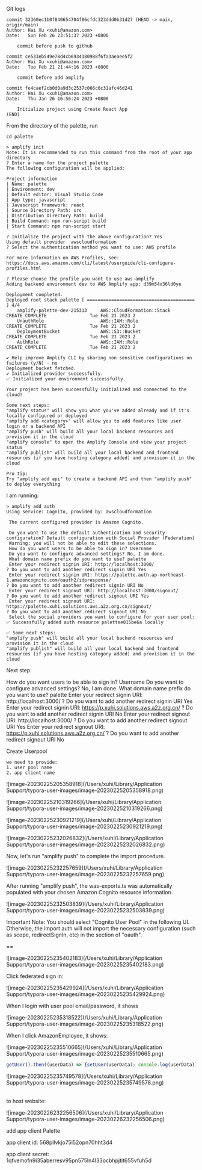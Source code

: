 

Git logs

```shell
commit 32360ec1b0f840654704f86cfdc323ddd0b31d27 (HEAD -> main, origin/main)
Author: Hai Xu <xuhi@amazon.com>
Date:   Sun Feb 26 23:51:37 2023 +0800

    commit before push to github

commit ce533eb549e78d4cb6934380988f6fa3aeaee5f2
Author: Hai Xu <xuhi@amazon.com>
Date:   Tue Feb 21 21:44:16 2023 +0800

    commit before add amplify

commit fe4caef2cb0d0a9d3c2537c066c6c31afc46d241
Author: Hai Xu <xuhi@amazon.com>
Date:   Thu Jan 26 16:56:24 2023 +0800

    Initialize project using Create React App
(END)
```



From the directory of the palette, run

```shell
cd palette

> amplify init
Note: It is recommended to run this command from the root of your app directory
? Enter a name for the project palette
The following configuration will be applied:

Project information
| Name: palette
| Environment: dev
| Default editor: Visual Studio Code
| App type: javascript
| Javascript framework: react
| Source Directory Path: src
| Distribution Directory Path: build
| Build Command: npm run-script build
| Start Command: npm run-script start

? Initialize the project with the above configuration? Yes
Using default provider  awscloudformation
? Select the authentication method you want to use: AWS profile

For more information on AWS Profiles, see:
https://docs.aws.amazon.com/cli/latest/userguide/cli-configure-profiles.html

? Please choose the profile you want to use aws-amplify
Adding backend environment dev to AWS Amplify app: d39m54x36ld0ye

Deployment completed.
Deployed root stack palette [ ======================================== ] 4/4
	amplify-palette-dev-215313     AWS::CloudFormation::Stack     CREATE_COMPLETE                Tue Feb 21 2023 2
	UnauthRole                     AWS::IAM::Role                 CREATE_COMPLETE                Tue Feb 21 2023 2
	DeploymentBucket               AWS::S3::Bucket                CREATE_COMPLETE                Tue Feb 21 2023 2
	AuthRole                       AWS::IAM::Role                 CREATE_COMPLETE                Tue Feb 21 2023 2

✔ Help improve Amplify CLI by sharing non sensitive configurations on failures (y/N) · no
Deployment bucket fetched.
✔ Initialized provider successfully.
✅ Initialized your environment successfully.

Your project has been successfully initialized and connected to the cloud!

Some next steps:
"amplify status" will show you what you've added already and if it's locally configured or deployed
"amplify add <category>" will allow you to add features like user login or a backend API
"amplify push" will build all your local backend resources and provision it in the cloud
"amplify console" to open the Amplify Console and view your project status
"amplify publish" will build all your local backend and frontend resources (if you have hosting category added) and provision it in the cloud

Pro tip:
Try "amplify add api" to create a backend API and then "amplify push" to deploy everything

```

I am running:

```shell
> amplify add auth
Using service: Cognito, provided by: awscloudformation

 The current configured provider is Amazon Cognito.

 Do you want to use the default authentication and security configuration? Default configuration with Social Provider (Federation)
 Warning: you will not be able to edit these selections.
 How do you want users to be able to sign in? Username
 Do you want to configure advanced settings? No, I am done.
 What domain name prefix do you want to use? palette
 Enter your redirect signin URI: http://localhost:3000/
? Do you want to add another redirect signin URI Yes
 Enter your redirect signin URI: https://palette.auth.ap-northeast-1.amazoncognito.com/oauth2/idpresponse/
? Do you want to add another redirect signin URI No
 Enter your redirect signout URI: http://localhost:3000/signout/
? Do you want to add another redirect signout URI Yes
 Enter your redirect signout URI: https://palette.xuhi.solutions.aws.a2z.org.cn/signout/
? Do you want to add another redirect signout URI No
 Select the social providers you want to configure for your user pool:
✅ Successfully added auth resource palettee015be6a locally

✅ Some next steps:
"amplify push" will build all your local backend resources and provision it in the cloud
"amplify publish" will build all your local backend and frontend resources (if you have hosting category added) and provision it in the cloud

```

Next step:

 How do you want users to be able to sign in? Username
 Do you want to configure advanced settings? No, I am done.
 What domain name prefix do you want to use? palette
 Enter your redirect signin URI: http://localhost:3000/
? Do you want to add another redirect signin URI Yes
 Enter your redirect signin URI: https://p.xuhi.solutions.aws.a2z.org.cn/
? Do you want to add another redirect signin URI No
 Enter your redirect signout URI: http://localhost:3000/
? Do you want to add another redirect signout URI Yes
 Enter your redirect signout URI: https://p.xuhi.solutions.aws.a2z.org.cn/
? Do you want to add another redirect signout URI No



Create Userpool

```shell
we need to provide:
1. user pool name
2. app client name

```

![image-20230225205358918](/Users/xuhi/Library/Application Support/typora-user-images/image-20230225205358918.png)



![image-20230225210319266](/Users/xuhi/Library/Application Support/typora-user-images/image-20230225210319266.png)

![image-20230225230921219](/Users/xuhi/Library/Application Support/typora-user-images/image-20230225230921219.png)

![image-20230225232026832](/Users/xuhi/Library/Application Support/typora-user-images/image-20230225232026832.png)

Now, let's run "amplify push" to complete the import procedure.

![image-20230225232257659](/Users/xuhi/Library/Application Support/typora-user-images/image-20230225232257659.png)

After running "amplify push", the was-exports.ts was automatically populated with your chosen Amazon Cognito resource information. 



![image-20230225232503839](/Users/xuhi/Library/Application Support/typora-user-images/image-20230225232503839.png)



Important Note: You should select "Cognito User Pool" in the following UI. Otherwise, the import auth will not import the necessary configuration (such as scope, redirectSignIn, etc) in the section of "oauth".

==



![image-20230225235402183](/Users/xuhi/Library/Application Support/typora-user-images/image-20230225235402183.png)

Click federated sign in:

![image-20230225235429924](/Users/xuhi/Library/Application Support/typora-user-images/image-20230225235429924.png)



When I login with user pool email/password, it shows

![image-20230225235318522](/Users/xuhi/Library/Application Support/typora-user-images/image-20230225235318522.png)

When I click AmazonEmployee, it shows:

![image-20230225235510665](/Users/xuhi/Library/Application Support/typora-user-images/image-20230225235510665.png)

```javascript
getUser().then((userData) => {setUser(userData); console.log(userData)});
```

![image-20230225235749578](/Users/xuhi/Library/Application Support/typora-user-images/image-20230225235749578.png)

###### 



to host website:

![image-20230226232256506](/Users/xuhi/Library/Application Support/typora-user-images/image-20230226232256506.png)







add app client Palette

app client id: 568pllvkjo75l52opn70hht3d4

app client secret: 1qfvemofn9i35aberresv95pn575ln4l33ocbhpjtit655vfuh5d

